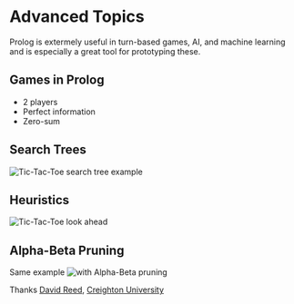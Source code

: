 # Advanced Topics

Prolog is extermely useful in turn-based games, AI, and machine learning and is especially a great tool for prototyping these.

## Games in Prolog

* 2 players
* Perfect information
* Zero-sum

## Search Trees

![Tic-Tac-Toe search tree example](minimax.png "Tic-Tac-Toe search tree example")

## Heuristics

![Tic-Tac-Toe look ahead](minimax2.png "Tic-Tac-Toe look ahead")


## Alpha-Beta Pruning

Same example ![with Alpha-Beta pruning](minimax3.png "with &#945;-beta pruning")





Thanks [David Reed](http://dave-reed.com/), [Creighton University](http://www.creighton.edu/)

